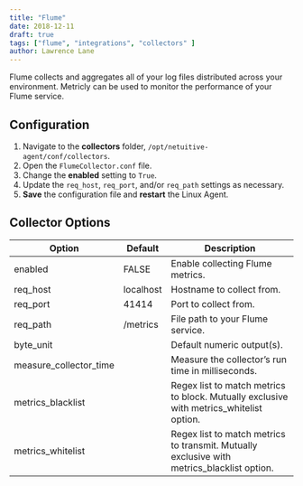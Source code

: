 ```yaml
---
title: "Flume"
date: 2018-12-11
draft: true
tags: ["flume", "integrations", "collectors" ]
author: Lawrence Lane
---
```

Flume collects and aggregates all of your log files distributed across your environment. Metricly can be used to monitor the performance of your Flume service.

## Configuration
1. Navigate to the **collectors** folder, `/opt/netuitive-agent/conf/collectors`.
2. Open the `FlumeCollector.conf` file.
3. Change the **enabled** setting to `True`.
4. Update the `req_host`, `req_port`, and/or `req_path` settings as necessary.
5. **Save** the configuration file and **restart** the Linux Agent.

## Collector Options

| Option                 | Default   | Description                                                                                |
|------------------------|-----------|--------------------------------------------------------------------------------------------|
| enabled                | FALSE     | Enable collecting Flume metrics.                                                           |
| req_host               | localhost | Hostname to collect from.                                                                  |
| req_port               | 41414     | Port to collect from.                                                                      |
| req_path               | /metrics  | File path to your Flume service.                                                           |
| byte_unit              |           | Default numeric output(s).                                                                 |
| measure_collector_time |           | Measure the collector’s run time in milliseconds.                                          |
| metrics_blacklist      |           | Regex list to match metrics to block. Mutually exclusive with metrics_whitelist option.    |
| metrics_whitelist      |           | Regex list to match metrics to transmit. Mutually exclusive with metrics_blacklist option. |
